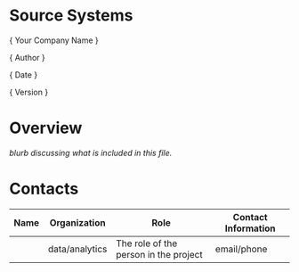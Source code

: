 # Source Systems

{ Your Company Name }

{ Author  }

{ Date }

{ Version }

# Overview

*blurb discussing what is included in this file.*


# Contacts

| Name | Organization   | Role                                  | Contact Information |
|------|----------------|---------------------------------------|---------------------|
|      | data/analytics | The role of the person in the project | email/phone         |
